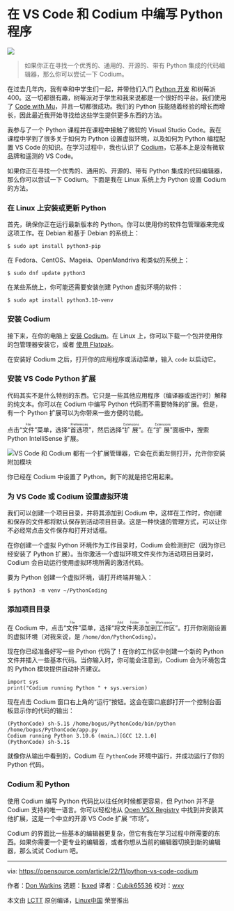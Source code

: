 [#]: subject: "Using Python in VS Code and Codium"
[#]: via: "https://opensource.com/article/22/11/python-vs-code-codium"
[#]: author: "Don Watkins https://opensource.com/users/don-watkins"
[#]: collector: "lkxed"
[#]: translator: "Cubik65536"
[#]: reviewer: "wxy"
[#]: publisher: "wxy"
[#]: url: "https://linux.cn/article-15261-1.html"

在 VS Code 和 Codium 中编写 Python 程序
======

![][0]

> 如果你正在寻找一个优秀的、通用的、开源的、带有 Python 集成的代码编辑器，那么你可以尝试一下 Codium。

在过去几年内，我有幸和中学生们一起，并带他们入门 [Python 开发][1] 和树莓派 400。这一切都很有趣，树莓派对于学生和我来说都是一个很好的平台。我们使用了 [Code with Mu][2]，并且一切都很成功。我们的 Python 技能随着经验的增长而增长，因此最近我开始寻找给这些学生提供更多东西的方法。

我参与了一个 Python 课程并在课程中接触了微软的 Visual Studio Code。我在课程中学到了很多关于如何为 Python 设置虚拟环境，以及如何为 Python 编程配置 VS Code 的知识。在学习过程中，我也认识了 [Codium][3]，它基本上是没有微软品牌和遥测的 VS Code。

如果你正在寻找一个优秀的、通用的、开源的、带有 Python 集成的代码编辑器，那么你可以尝试一下 Codium。下面是我在 Linux 系统上为 Python 设置 Codium 的方法。

### 在 Linux 上安装或更新 Python

首先，确保你正在运行最新版本的 Python。你可以使用你的软件包管理器来完成这项工作。在 Debian 和基于 Debian 的系统上：

```
$ sudo apt install python3-pip
```

在 Fedora、CentOS、Mageia、OpenMandriva 和类似的系统上：

```
$ sudo dnf update python3
```

在某些系统上，你可能还需要安装创建 Python 虚拟环境的软件：

```
$ sudo apt install python3.10-venv
```

### 安装 Codium

接下来，在你的电脑上 [安装 Codium][4]。在 Linux 上，你可以下载一个包并使用你的包管理器安装它，或者 [使用 Flatpak][5]。

在安装好 Codium 之后，打开你的应用程序或活动菜单，输入 `code` 以启动它。

### 安装 VS Code Python 扩展

代码其实不是什么特别的东西。它只是一些其他应用程序（编译器或运行时）解释的纯文本。你可以在 Codium 中编写 Python 代码而不需要特殊的扩展。但是，有一个 Python 扩展可以为你带来一些方便的功能。

点击“<ruby>文件<rt>File</rt></ruby>”菜单，选择“<ruby>首选项<rt>Preferences</rt></ruby>”，然后选择“<ruby>扩展<rt>Extensions</rt></ruby>”。在“<ruby>扩展<rt>Extensions</rt></ruby>”面板中，搜索 Python IntelliSense 扩展。

![VS Code 和 Codium 都有一个扩展管理器，它会在页面左侧打开，允许你安装附加模块][6]

你已经在 Codium 中设置了 Python。剩下的就是把它用起来。

### 为 VS Code 或 Codium 设置虚拟环境

我们可以创建一个项目目录，并将其添加到 Codium 中，这样在工作时，你创建和保存的文件都将默认保存到活动项目目录。这是一种快速的管理方式，可以让你不必经常点击文件保存和打开对话框。

在你创建一个虚拟 Python 环境作为工作目录时，Codium 会检测到它（因为你已经安装了 Python 扩展）。当你激活一个虚拟环境文件夹作为活动项目目录时，Codium 会自动运行使用虚拟环境所需的激活代码。

要为 Python 创建一个虚拟环境，请打开终端并输入：

```
$ python3 -m venv ~/PythonCoding
```

### 添加项目目录

在 Codium 中，点击“<ruby>文件<rt>File</rt></ruby>”菜单，选择“<ruby>将文件夹添加到工作区<rt>Add Folder to Workspace</rt></ruby>”。打开你刚刚设置的虚拟环境（对我来说，是 `/home/don/PythonCoding`）。

现在你已经准备好写一些 Python 代码了！在你的工作区中创建一个新的 Python 文件并插入一些基本代码。当你输入时，你可能会注意到，Codium 会为环境包含的 Python 模块提供自动补齐建议。

```
import sys
print("Codium running Python " + sys.version)
```

现在点击 Codium 窗口右上角的“运行”按钮。这会在窗口底部打开一个控制台面板显示你的代码的输出：

```
(PythonCode) sh-5.1$ /home/bogus/PythonCode/bin/python
/home/bogus/PythonCode/app.py
Codium running Python 3.10.6 (main…)[GCC 12.1.0]
(PythonCode) sh-5.1$
```

就像你从输出中看到的，Codium 在 `PythonCode` 环境中运行，并成功运行了你的 Python 代码。

### Codium 和 Python

使用 Codium 编写 Python 代码比以往任何时候都更容易，但 Python 并不是 Codium 支持的唯一语言。你可以轻松地从 [Open VSX Registry][7] 中找到并安装其他扩展，这是一个中立的开源 VS Code 扩展 “市场”。

Codium 的界面比一些基本的编辑器更复杂，但它有我在学习过程中所需要的东西。如果你需要一个更专业的编辑器，或者你想从当前的编辑器切换到新的编辑器，那么试试 Codium 吧。

--------------------------------------------------------------------------------

via: https://opensource.com/article/22/11/python-vs-code-codium

作者：[Don Watkins][a]
选题：[lkxed][b]
译者：[Cubik65536](https://github.com/Cubik65536)
校对：[wxy](https://github.com/wxy)

本文由 [LCTT](https://github.com/LCTT/TranslateProject) 原创编译，[Linux中国](https://linux.cn/) 荣誉推出

[a]: https://opensource.com/users/don-watkins
[b]: https://github.com/lkxed
[1]: https://opensource.com/article/22/8/math-python-raspberry-pi
[2]: https://codewith.mu/
[3]: https://opensource.com/article/20/6/open-source-alternatives-vs-code
[4]: https://github.com/VSCodium/vscodium/releases
[5]: https://flathub.org/apps/details/com.vscodium.codium
[6]: https://opensource.com/sites/default/files/2022-10/codium-extension-python.webp
[7]: https://open-vsx.org/
[0]: https://img.linux.net.cn/data/attachment/album/202211/17/100909py38rj0tqxlyrq0t.jpg
